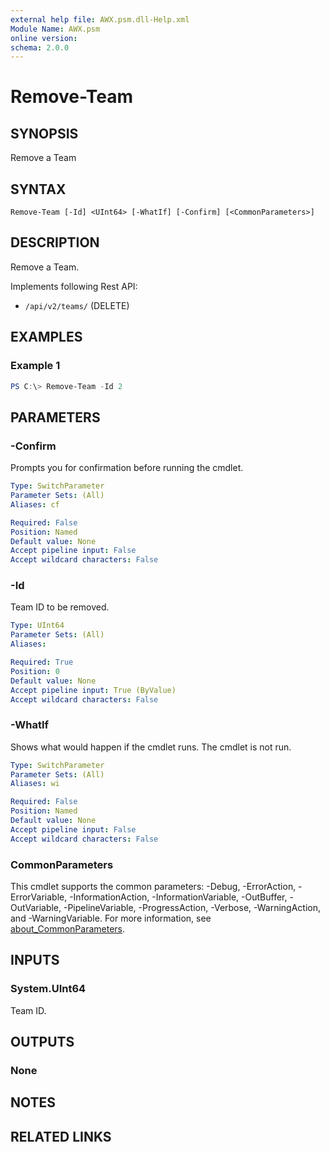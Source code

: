 ```yaml
---
external help file: AWX.psm.dll-Help.xml
Module Name: AWX.psm
online version:
schema: 2.0.0
---
```


# Remove-Team

## SYNOPSIS
Remove a Team

## SYNTAX

```
Remove-Team [-Id] <UInt64> [-WhatIf] [-Confirm] [<CommonParameters>]
```

## DESCRIPTION
Remove a Team.

Implements following Rest API:  
- `/api/v2/teams/` (DELETE)

## EXAMPLES

### Example 1
```powershell
PS C:\> Remove-Team -Id 2
```

## PARAMETERS

### -Confirm
Prompts you for confirmation before running the cmdlet.

```yaml
Type: SwitchParameter
Parameter Sets: (All)
Aliases: cf

Required: False
Position: Named
Default value: None
Accept pipeline input: False
Accept wildcard characters: False
```

### -Id
Team ID to be removed.

```yaml
Type: UInt64
Parameter Sets: (All)
Aliases:

Required: True
Position: 0
Default value: None
Accept pipeline input: True (ByValue)
Accept wildcard characters: False
```

### -WhatIf
Shows what would happen if the cmdlet runs.
The cmdlet is not run.

```yaml
Type: SwitchParameter
Parameter Sets: (All)
Aliases: wi

Required: False
Position: Named
Default value: None
Accept pipeline input: False
Accept wildcard characters: False
```

### CommonParameters
This cmdlet supports the common parameters: -Debug, -ErrorAction, -ErrorVariable, -InformationAction, -InformationVariable, -OutBuffer, -OutVariable, -PipelineVariable, -ProgressAction, -Verbose, -WarningAction, and -WarningVariable. For more information, see [about_CommonParameters](http://go.microsoft.com/fwlink/?LinkID=113216).

## INPUTS

### System.UInt64
Team ID.

## OUTPUTS

### None
## NOTES

## RELATED LINKS
